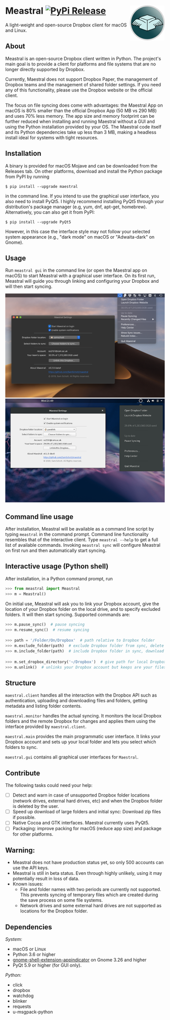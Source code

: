 
# Meastral [![PyPi Release](https://img.shields.io/pypi/v/maestral.svg?color=blue)](https://pypi.org/project/maestral/)  <img src="maestral/gui/resources/Maestral.png" align="right" title="Maestral" width="110" height="110">

A light-weight and open-source Dropbox client for macOS and Linux.

## About

Meastral is an open-source Dropbox client written in Python. The project's main goal is to
provide a client for platforms and file systems that are no longer directly supported by
Dropbox.

Currently, Maestral does not support Dropbox Paper, the management of Dropbox teams and
the management of shared folder settings. If you need any of this functionality, please
use the Dropbox website or the official client.

The focus on file syncing does come with advantages: the Maestral App on macOS is 80%
smaller than the official Dropbox App (50 MB vs 290 MB) and uses 70% less memory. The app
size and memory footprint can be further reduced when installing and running Maestral
without a GUI and using the Python installation provided by your OS. The Maestral code
itself and its Python dependencies take up less than 3 MB,  making a headless install
ideal for systems with tight resources.

## Installation

A binary is provided for macOS Mojave and can be downloaded from the Releases tab. On
other platforms, download and install the Python package from PyPI by running
```console
$ pip install --upgrade maestral
```
in the command line. If you intend to use the graphical user interface, you also need to
install PyQt5. I highly recommend installing PyQt5 through your distribution's package
manager (e.g, yum, dnf, apt-get, homebrew). Alternatively, you can also get it from PyPI:
```console
$ pip install --upgrade PyQt5
```
However, in this case the interface style may not follow your selected system appearance
(e.g., "dark mode" on macOS or "Adwaita-dark" on Gnome).

## Usage

Run `meastral gui` in the command line (or open the Maestral app on macOS) to start
Meastral with a graphical user interface. On its first run, Meastral will guide you
through linking and configuring your Dropbox and will then start syncing.

![screenshot macOS](/screenshots/macOS.png)
![screenshot fedora](/screenshots/Fedora.png)

## Command line usage

After installation, Meastral will be available as a command line script by typing
`meastral` in the command prompt. Command line functionality resembles that of the
interactive client. Type `meastral --help` to get a full list of available commands.
Invoking `meastral sync` will configure Meastral on first run and then automatically start
syncing.

## Interactive usage (Python shell)

After installation, in a Python command prompt, run
```Python
>>> from meastral import Meastral
>>> m = Meastral()
```
On initial use, Meastral will ask you to link your Dropbox account, give the location of
your Dropbox folder on the local drive, and to specify excluded folders. It will then
start syncing. Supported commands are:

```Python
>>> m.pause_sync()  # pause syncing
>>> m.resume_sync()  # resume syncing

>>> path = '/Folder/On/Dropbox'  # path relative to Dropbox folder
>>> m.exclude_folder(path)  # exclude Dropbox folder from sync, delete locally
>>> m.include_folder(path)  # include Dropbox folder in sync, download its contents

>>> m.set_dropbox_directory('~/Dropbox')  # give path for local Dropbox folder
>>> m.unlink()  # unlinks your Dropbox account but keeps are your files
```

## Structure

`maestral.client` handles all the interaction with the Dropbox API such as authentication,
uploading and downloading files and folders, getting metadata and listing folder contents.

`maestral.monitor` handles the actual syncing. It monitors the local Dropbox folders and
the remote Dropbox for changes and applies them using the interface provided by
`maestral.client`.

`maestral.main` provides the main programmatic user interface. It links your Dropbox
account and sets up your local folder and lets you select which folders to sync.

`maestral.gui` contains all graphical user interfaces for `Maestral`.

## Contribute

The following tasks could need your help:

- [ ] Detect and warn in case of unsupported Dropbox folder locations (network drives,
      external hard drives, etc) and when the Dropbox folder is deleted by the user.
- [ ] Speed up download of large folders and initial sync: Download zip files if possible.
- [ ] Native Cocoa and GTK interfaces. Maestral currently uses PyQt5.
- [ ] Packaging: improve packing for macOS (reduce app size) and package for other platforms.

## Warning:

- Meastral does not have production status yet, so only 500 accounts can use the API keys.
- Meastral is still in beta status. Even through highly unlikely, using it may potentially
  result in loss of data.
- Known issues:
  - File and folder names with two periods are currently not supported. This prevents
    syncing of temporary files which are created during the save process on some file
    systems.
  - Network drives and some external hard drives are not supported as locations for the
    Dropbox folder.

## Dependencies

*System:*
- macOS or Linux
- Python 3.6 or higher
- [gnome-shell-extension-appindicator](https://github.com/ubuntu/gnome-shell-extension-appindicator)
  on Gnome 3.26 and higher
- PyQt 5.9 or higher (for GUI only).

*Python:*
- click
- dropbox
- watchdog
- blinker
- requests
- u-msgpack-python

